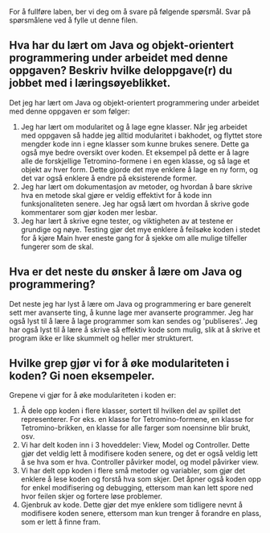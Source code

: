 For å fullføre laben, ber vi deg om å svare på følgende spørsmål. Svar på spørsmålene ved å fylle ut denne filen.

## Hva har du lært om Java og objekt-orientert programmering under arbeidet med denne oppgaven? Beskriv hvilke deloppgave(r) du jobbet med i læringsøyeblikket.

Det jeg har lært om Java og objekt-orientert programmering under arbeidet med denne oppgaven er som følger:
1. Jeg har lært om modularitet og å lage egne klasser. Når jeg arbeidet med oppgaven så hadde jeg alltid modularitet i bakhodet, og flyttet store mengder kode inn i egne klasser som kunne brukes senere. Dette ga også mye bedre oversikt over koden. Et eksempel på dette er å lagre alle de forskjellige Tetromino-formene i en egen klasse, og så lage et objekt av hver form. Dette gjorde det mye enklere å lage en ny form, og det var også enklere å endre på eksisterende former.
2. Jeg har lært om dokumentasjon av metoder, og hvordan å bare skrive hva en metode skal gjøre er veldig effektivt for å kode inn funksjonaliteten senere. Jeg har også lært om hvordan å skrive gode kommentarer som gjør koden mer lesbar.
3. Jeg har lært å skrive egne tester, og viktigheten av at testene er grundige og nøye. Testing gjør det mye enklere å feilsøke koden i stedet for å kjøre Main hver eneste gang for å sjekke om alle mulige tilfeller fungerer som de skal. 

## Hva er det neste du ønsker å lære om Java og programmering?

Det neste jeg har lyst å lære om Java og programmering er bare generelt sett mer avanserte ting, å kunne lage mer avanserte programmer. Jeg har også lyst til å lære å lage programmer som kan sendes og 'publiseres'. Jeg har også lyst til å lære å skrive så effektiv kode som mulig, slik at å skrive et program ikke er like skummelt og heller mer strukturert. 

## Hvilke grep gjør vi for å øke modulariteten i koden? Gi noen eksempeler.

Grepene vi gjør for å øke modulariteten i koden er:
1. Å dele opp koden i flere klasser, sortert til hvilken del av spillet det representerer. For eks. en klasse for Tetromino-formene, en klasse for Tetromino-brikken, en klasse for alle farger som noensinne blir brukt, osv.
2. Vi har delt koden inn i 3 hoveddeler: View, Model og Controller. Dette gjør det veldig lett å modifisere koden senere, og det er også veldig lett å se hva som er hva. Controller påvirker model, og model påvirker view.
3. Vi har delt opp koden i flere små metoder og variabler, som gjør det enklere å lese koden og forstå hva som skjer. Det åpner også koden opp for enkel modifisering og debugging, ettersom man kan lett spore ned hvor feilen skjer og fortere løse problemer.
4. Gjenbruk  av kode. Dette gjør det mye enklere som tidligere nevnt å modifisere koden senere, ettersom man kun trenger å forandre en plass, som er lett å finne fram.
